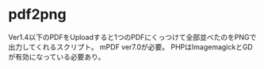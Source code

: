 # pdf2png
Ver1.4以下のPDFをUploadすると1つのPDFにくっつけて全部並べたのをPNGで出力してくれるスクリプト。
mPDF ver7.0が必要。
PHPはImagemagickとGDが有効になっている必要あり。
